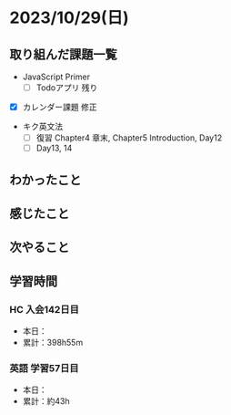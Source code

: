 # 2023/10/29(日)

## 取り組んだ課題一覧

- JavaScript Primer
  - [ ] Todoアプリ 残り

- [x] カレンダー課題 修正

- キク英文法
  - [ ] 復習 Chapter4 章末, Chapter5 Introduction, Day12
  - [ ] Day13, 14

## わかったこと

## 感じたこと

## 次やること

## 学習時間

### HC 入会142日目

- 本日：
- 累計：398h55m

### 英語 学習57日目

- 本日：
- 累計：約43h
